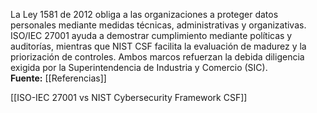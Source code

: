  La Ley 1581 de 2012 obliga a las organizaciones a proteger datos personales mediante medidas técnicas, administrativas y organizativas. ISO/IEC 27001 ayuda a demostrar cumplimiento mediante políticas y auditorías, mientras que NIST CSF facilita la evaluación de madurez y la priorización de controles. Ambos marcos refuerzan la debida diligencia exigida por la Superintendencia de Industria y Comercio (SIC).  
**Fuente:** [[Referencias]]

[[ISO-IEC 27001 vs NIST Cybersecurity Framework CSF]]